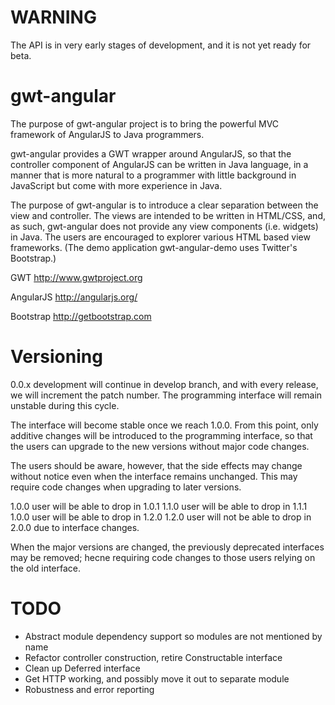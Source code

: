 WARNING
=======

The API is in very early stages of development, and it is not yet ready for
beta.


gwt-angular
===========

The purpose of gwt-angular project is to bring the powerful MVC framework of
AngularJS to Java programmers.

gwt-angular provides a GWT wrapper around AngularJS, so that the controller
component of AngularJS can be written in Java language, in a manner that is 
more natural to a programmer with little background in JavaScript but come with
more experience in Java.

The purpose of gwt-angular is to introduce a clear separation between the view
and controller. The views are intended to be written in HTML/CSS, and, as such,
gwt-angular does not provide any view components (i.e. widgets) in Java. The 
users are  encouraged to explorer various HTML based view frameworks. (The demo
application gwt-angular-demo uses Twitter's Bootstrap.)

GWT
	http://www.gwtproject.org

AngularJS
	http://angularjs.org/

Bootstrap
	http://getbootstrap.com


Versioning
==========

0.0.x development will continue in develop branch, and with every release, we
will increment the patch number. The programming interface will remain unstable
during this cycle.

The interface will become stable once we reach 1.0.0. From this point, only
additive changes will be introduced to the programming interface, so that the
users can upgrade to the new versions without major code changes.

The users should be aware, however, that the side effects may change without
notice even when the interface remains unchanged. This may require code changes
when upgrading to later versions.

1.0.0 user will be able to drop in 1.0.1
1.1.0 user will be able to drop in 1.1.1
1.0.0 user will be able to drop in 1.2.0
1.2.0 user will not be able to drop in 2.0.0 due to interface changes.

When the major versions are changed, the previously deprecated interfaces may
be removed; hecne requiring code changes to those users relying on the old 
interface.

TODO
====
* Abstract module dependency support so modules are not mentioned by name
* Refactor controller construction, retire Constructable interface
* Clean up Deferred interface
* Get HTTP working, and possibly move it out to separate module
* Robustness and error reporting